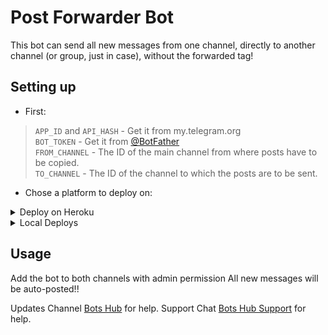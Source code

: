 # Post Forwarder Bot

This bot can send all new messages from one channel, directly to another channel (or group, just in case), without the forwarded tag!

## Setting up 
* First:
> `APP_ID` and `API_HASH` - Get it from my.telegram.org   
> `BOT_TOKEN` - Get it from [@BotFather](https://t.me/BotFather)   
> `FROM_CHANNEL` - The ID of the main channel from where posts have to be copied.  
> `TO_CHANNEL` - The ID of the channel to which the posts are to be sent.  
   
* Chose a platform to deploy on:
<details>
<summary>Deploy on Heroku</summary>

<p align="left">
  <a href="https://heroku.com/deploy?template=https://github.com/stark-Prince/PostForwarderBot">
     <img height="30px" src="https://img.shields.io/badge/Deploy%20To%20Heroku-blueviolet?style=for-the-badge&logo=heroku">
  </a>
</p>

</details>

<details>
<summary>Local Deploys</summary>
<br>
- Clone the repo:   <code>git clone https://github.com/m4kff10/PostForwarderBot</code></br>
- Make a <code>.env</code> file in the root of the repo and fill in the values.</br>
- Use <code>python3 bot.py</code> to start the bot.</br>  
</details>

## Usage
Add the bot to both channels with admin permission
All new messages will be auto-posted!!

Updates Channel [Bots Hub](https://t.me/roBots_Hub) for help.
Support Chat [Bots Hub Support](https://t.me/roBots_HubSupport) for help.   
